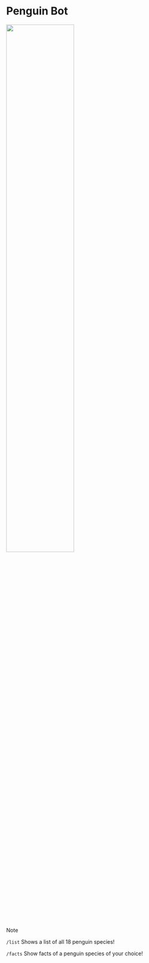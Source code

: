 # Penguin Bot

<img src="https://i.imgur.com/0X4KBgV.png" width="60%" />

<br><br>
  
> [!NOTE]
> 
> ```/list``` Shows a list of all 18 penguin species!
> 
> ```/facts``` Show facts of a penguin species of your choice!
> 
